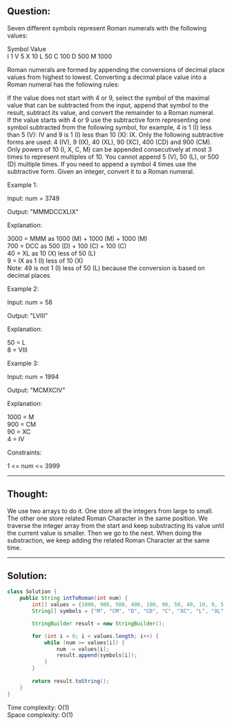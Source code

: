 ## Question: 

Seven different symbols represent Roman numerals with the following values:  

Symbol	Value  
I	1
V	5
X	10
L	50
C	100
D	500
M	1000

Roman numerals are formed by appending the conversions of decimal place values from highest to lowest. Converting a decimal place value into a Roman numeral has the following rules:  

If the value does not start with 4 or 9, select the symbol of the maximal value that can be subtracted from the input, append that symbol to the result, subtract its value, and convert the remainder to a Roman numeral.  
If the value starts with 4 or 9 use the subtractive form representing one symbol subtracted from the following symbol, for example, 4 is 1 (I) less than 5 (V): IV and 9 is 1 (I) less than 10 (X): IX. Only the following subtractive forms are used: 4 (IV), 9 (IX), 40 (XL), 90 (XC), 400 (CD) and 900 (CM).  
Only powers of 10 (I, X, C, M) can be appended consecutively at most 3 times to represent multiples of 10. You cannot append 5 (V), 50 (L), or 500 (D) multiple times. If you need to append a symbol 4 times use the subtractive form.
Given an integer, convert it to a Roman numeral.  

Example 1:  

Input: num = 3749  

Output: "MMMDCCXLIX"  

Explanation:  

3000 = MMM as 1000 (M) + 1000 (M) + 1000 (M)  
 700 = DCC as 500 (D) + 100 (C) + 100 (C)  
  40 = XL as 10 (X) less of 50 (L)  
   9 = IX as 1 (I) less of 10 (X)  
Note: 49 is not 1 (I) less of 50 (L) because the conversion is based on decimal places  

Example 2:  

Input: num = 58  

Output: "LVIII"  

Explanation:  

50 = L  
 8 = VIII  
 
Example 3:  

Input: num = 1994  

Output: "MCMXCIV"  

Explanation:  

1000 = M  
 900 = CM  
  90 = XC  
   4 = IV  
   
Constraints:  

1 <= num <= 3999  

---
## Thought:
We use two arrays to do it. One store all the integers from large to small. The other one store related Roman Character in the same position. 
We traverse the integer array from the start and keep substracting its value until the current value is smaller. Then we go to the next. When doing the substraction, we keep adding the 
related Roman Character at the same time.

---
## Solution:
```Java
class Solution {
    public String intToRoman(int num) {
        int[] values = {1000, 900, 500, 400, 100, 90, 50, 40, 10, 9, 5, 4, 1};
        String[] symbols = {"M", "CM", "D", "CD", "C", "XC", "L", "XL", "X", "IX", "V", "IV", "I"};

        StringBuilder result = new StringBuilder();

        for (int i = 0; i < values.length; i++) {
            while (num >= values[i]) {
                num -= values[i];
                result.append(symbols[i]);
            }
        }
        
        return result.toString();
    }
}
```
Time complexity: O(1)  
Space complexity: O(1)
